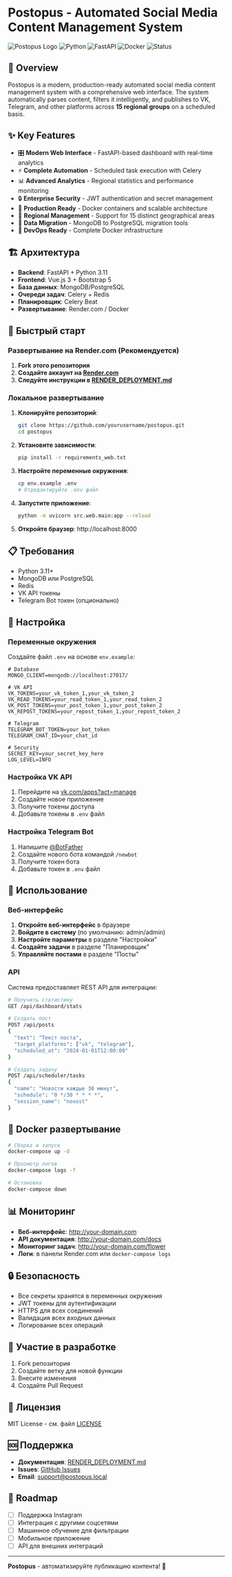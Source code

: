 # Postopus - Automated Social Media Content Management System

![Postopus Logo](https://img.shields.io/badge/Postopus-2.0-blue)
![Python](https://img.shields.io/badge/Python-3.11-green)
![FastAPI](https://img.shields.io/badge/FastAPI-0.117-red)
![Docker](https://img.shields.io/badge/Docker-Ready-blue)
![Status](https://img.shields.io/badge/Status-Production%20Ready-success)

## 🌟 Overview

Postopus is a modern, production-ready automated social media content management system with a comprehensive web interface. The system automatically parses content, filters it intelligently, and publishes to VK, Telegram, and other platforms across **15 regional groups** on a scheduled basis.

## ✨ Key Features

- 🎛️ **Modern Web Interface** - FastAPI-based dashboard with real-time analytics
- ⚡ **Complete Automation** - Scheduled task execution with Celery
- 📊 **Advanced Analytics** - Regional statistics and performance monitoring  
- 🔒 **Enterprise Security** - JWT authentication and secret management
- 🚀 **Production Ready** - Docker containers and scalable architecture
- 📱 **Regional Management** - Support for 15 distinct geographical areas
- 🔄 **Data Migration** - MongoDB to PostgreSQL migration tools
- 🐳 **DevOps Ready** - Complete Docker infrastructure

## 🏗️ Архитектура

- **Backend**: FastAPI + Python 3.11
- **Frontend**: Vue.js 3 + Bootstrap 5
- **База данных**: MongoDB/PostgreSQL
- **Очереди задач**: Celery + Redis
- **Планировщик**: Celery Beat
- **Развертывание**: Render.com / Docker

## 🚀 Быстрый старт

### Развертывание на Render.com (Рекомендуется)

1. **Fork этого репозитория**
2. **Создайте аккаунт на [Render.com](https://render.com)**
3. **Следуйте инструкции в [RENDER_DEPLOYMENT.md](RENDER_DEPLOYMENT.md)**

### Локальное развертывание

1. **Клонируйте репозиторий**:
   ```bash
   git clone https://github.com/yourusername/postopus.git
   cd postopus
   ```

2. **Установите зависимости**:
   ```bash
   pip install -r requirements_web.txt
   ```

3. **Настройте переменные окружения**:
   ```bash
   cp env.example .env
   # Отредактируйте .env файл
   ```

4. **Запустите приложение**:
   ```bash
   python -m uvicorn src.web.main:app --reload
   ```

5. **Откройте браузер**: http://localhost:8000

## 📋 Требования

- Python 3.11+
- MongoDB или PostgreSQL
- Redis
- VK API токены
- Telegram Bot токен (опционально)

## 🔧 Настройка

### Переменные окружения

Создайте файл `.env` на основе `env.example`:

```env
# Database
MONGO_CLIENT=mongodb://localhost:27017/

# VK API
VK_TOKENS=your_vk_token_1,your_vk_token_2
VK_READ_TOKENS=your_read_token_1,your_read_token_2
VK_POST_TOKENS=your_post_token_1,your_post_token_2
VK_REPOST_TOKENS=your_repost_token_1,your_repost_token_2

# Telegram
TELEGRAM_BOT_TOKEN=your_bot_token
TELEGRAM_CHAT_ID=your_chat_id

# Security
SECRET_KEY=your_secret_key_here
LOG_LEVEL=INFO
```

### Настройка VK API

1. Перейдите на [vk.com/apps?act=manage](https://vk.com/apps?act=manage)
2. Создайте новое приложение
3. Получите токены доступа
4. Добавьте токены в `.env` файл

### Настройка Telegram Bot

1. Напишите [@BotFather](https://t.me/BotFather)
2. Создайте нового бота командой `/newbot`
3. Получите токен бота
4. Добавьте токен в `.env` файл

## 📖 Использование

### Веб-интерфейс

1. **Откройте веб-интерфейс** в браузере
2. **Войдите в систему** (по умолчанию: admin/admin)
3. **Настройте параметры** в разделе "Настройки"
4. **Создайте задачи** в разделе "Планировщик"
5. **Управляйте постами** в разделе "Посты"

### API

Система предоставляет REST API для интеграции:

```bash
# Получить статистику
GET /api/dashboard/stats

# Создать пост
POST /api/posts
{
  "text": "Текст поста",
  "target_platforms": ["vk", "telegram"],
  "scheduled_at": "2024-01-01T12:00:00"
}

# Создать задачу
POST /api/scheduler/tasks
{
  "name": "Новости каждые 30 минут",
  "schedule": "0 */30 * * * *",
  "session_name": "novost"
}
```

## 🐳 Docker развертывание

```bash
# Сборка и запуск
docker-compose up -d

# Просмотр логов
docker-compose logs -f

# Остановка
docker-compose down
```

## 📊 Мониторинг

- **Веб-интерфейс**: http://your-domain.com
- **API документация**: http://your-domain.com/docs
- **Мониторинг задач**: http://your-domain.com/flower
- **Логи**: в панели Render.com или `docker-compose logs`

## 🔒 Безопасность

- Все секреты хранятся в переменных окружения
- JWT токены для аутентификации
- HTTPS для всех соединений
- Валидация всех входных данных
- Логирование всех операций

## 🤝 Участие в разработке

1. Fork репозитория
2. Создайте ветку для новой функции
3. Внесите изменения
4. Создайте Pull Request

## 📝 Лицензия

MIT License - см. файл [LICENSE](LICENSE)

## 🆘 Поддержка

- **Документация**: [RENDER_DEPLOYMENT.md](RENDER_DEPLOYMENT.md)
- **Issues**: [GitHub Issues](https://github.com/yourusername/postopus/issues)
- **Email**: support@postopus.local

## 🎯 Roadmap

- [ ] Поддержка Instagram
- [ ] Интеграция с другими соцсетями
- [ ] Машинное обучение для фильтрации
- [ ] Мобильное приложение
- [ ] API для внешних интеграций

---

**Postopus** - автоматизируйте публикацию контента! 🚀
